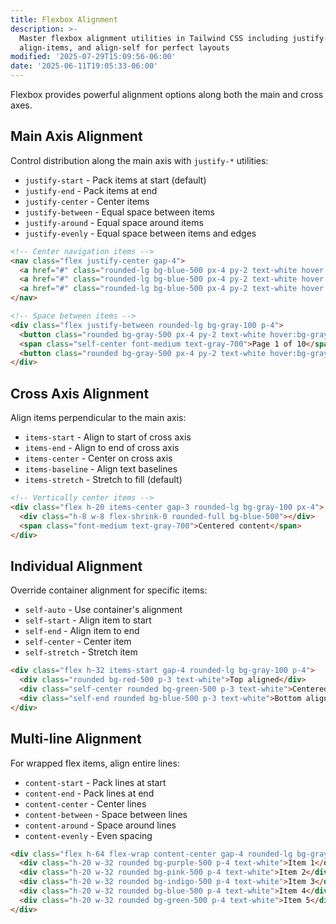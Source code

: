 ```yaml
---
title: Flexbox Alignment
description: >-
  Master flexbox alignment utilities in Tailwind CSS including justify-content,
  align-items, and align-self for perfect layouts
modified: '2025-07-29T15:09:56-06:00'
date: '2025-06-11T19:05:33-06:00'
---
```


Flexbox provides powerful alignment options along both the main and cross axes.

## Main Axis Alignment

Control distribution along the main axis with `justify-*` utilities:

- `justify-start` - Pack items at start (default)
- `justify-end` - Pack items at end
- `justify-center` - Center items
- `justify-between` - Equal space between items
- `justify-around` - Equal space around items
- `justify-evenly` - Equal space between items and edges

```html tailwind
<!-- Center navigation items -->
<nav class="flex justify-center gap-4">
  <a href="#" class="rounded-lg bg-blue-500 px-4 py-2 text-white hover:bg-blue-600">Home</a>
  <a href="#" class="rounded-lg bg-blue-500 px-4 py-2 text-white hover:bg-blue-600">About</a>
  <a href="#" class="rounded-lg bg-blue-500 px-4 py-2 text-white hover:bg-blue-600">Contact</a>
</nav>

<!-- Space between items -->
<div class="flex justify-between rounded-lg bg-gray-100 p-4">
  <button class="rounded bg-gray-500 px-4 py-2 text-white hover:bg-gray-600">Previous</button>
  <span class="self-center font-medium text-gray-700">Page 1 of 10</span>
  <button class="rounded bg-gray-500 px-4 py-2 text-white hover:bg-gray-600">Next</button>
</div>
```

## Cross Axis Alignment

Align items perpendicular to the main axis:

- `items-start` - Align to start of cross axis
- `items-end` - Align to end of cross axis
- `items-center` - Center on cross axis
- `items-baseline` - Align text baselines
- `items-stretch` - Stretch to fill (default)

```html tailwind
<!-- Vertically center items -->
<div class="flex h-20 items-center gap-3 rounded-lg bg-gray-100 px-4">
  <div class="h-8 w-8 flex-shrink-0 rounded-full bg-blue-500"></div>
  <span class="font-medium text-gray-700">Centered content</span>
</div>
```

## Individual Alignment

Override container alignment for specific items:

- `self-auto` - Use container's alignment
- `self-start` - Align item to start
- `self-end` - Align item to end
- `self-center` - Center item
- `self-stretch` - Stretch item

```html tailwind
<div class="flex h-32 items-start gap-4 rounded-lg bg-gray-100 p-4">
  <div class="rounded bg-red-500 p-3 text-white">Top aligned</div>
  <div class="self-center rounded bg-green-500 p-3 text-white">Centered</div>
  <div class="self-end rounded bg-blue-500 p-3 text-white">Bottom aligned</div>
</div>
```

## Multi-line Alignment

For wrapped flex items, align entire lines:

- `content-start` - Pack lines at start
- `content-end` - Pack lines at end
- `content-center` - Center lines
- `content-between` - Space between lines
- `content-around` - Space around lines
- `content-evenly` - Even spacing

```html tailwind
<div class="flex h-64 flex-wrap content-center gap-4 rounded-lg bg-gray-100 p-4">
  <div class="h-20 w-32 rounded bg-purple-500 p-4 text-white">Item 1</div>
  <div class="h-20 w-32 rounded bg-pink-500 p-4 text-white">Item 2</div>
  <div class="h-20 w-32 rounded bg-indigo-500 p-4 text-white">Item 3</div>
  <div class="h-20 w-32 rounded bg-blue-500 p-4 text-white">Item 4</div>
  <div class="h-20 w-32 rounded bg-green-500 p-4 text-white">Item 5</div>
</div>
```
